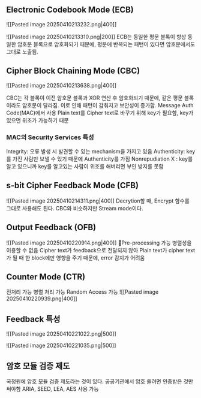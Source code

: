 ## Electronic Codebook Mode (ECB)
![[Pasted image 20250410213232.png|400]]

![[Pasted image 20250410213310.png|200]]
ECB는 동일한 평문 블록이 항상 동일한 암호문 블록으로 암호화되기 때문에, 평문에 반복되는 패턴이 있다면 암호문에서도 그대로 노출됨.
## Cipher Block Chaining Mode (CBC)
![[Pasted image 20250410213638.png|400]]

CBC는 각 블록이 이전 암호문 블록과 XOR 연산 후 암호화되기 때문에, 같은 평문 블록이라도 암호문이 달라짐. 이로 인해 패턴이 감춰지고 보안성이 증가함.
Message Auth Code(MAC)에서 사용
Plain text를 Cipher text로 바꾸기 위해 key가 필요함, key가 있으면 위조가 가능하기 때문

### MAC의 Security Services 특성
Integrity: 오류 발생 시 발견할 수 있는 mechanism을 가지고 있음
Authenticity: key를 가진 사람만 보낼 수 있기 때문에 Authenticity를 가짐
Nonrepudiation X : key를 알고 있으니까 key를 알고있는 사람이 위조를 해버리면 부인 방지를 못함
## s-bit Cipher Feedback Mode (CFB)
![[Pasted image 20250410214311.png|400]]
Decrytion할 때, Encrypt 함수를 그대로 사용해도 된다.
CBC와 비슷하지만 Stream mode이다.
## Output Feedback (OFB)
![[Pasted image 20250410220914.png|400]]
Pre-processing 가능
병렬성을 이용할 수 없음
Cipher text가 feedback으로 전달되지 않아 Plain text가 cipher text가 될 때 한 block에만 영향을 주기 때문에, error 감지가 어려움
## Counter Mode (CTR)
전처리 가능
병렬 처리 가능
Random Access 가능
![[Pasted image 20250410220939.png|400]]

## Feedback 특성
![[Pasted image 20250410221022.png|500]]

![[Pasted image 20250410221035.png|500]]

## 암호 모듈 검증 제도
국정원에 암호 모듈 검증 제도라는 것이 있다.
공공기관에서 암호 쓸려면 인증받은 것만 써야함
ARIA, SEED, LEA, AES 사용 가능